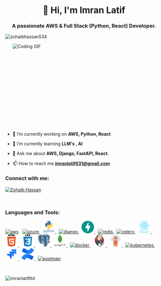 <h1 align="center">👋 Hi, I'm Imran Latif</h1>
<h3 align="center">A passionate AWS & Full Stack (Python, React) Developer.</h3>

<p align="left"> <img src="https://komarev.com/ghpvc/?username=zohaibhassan534&label=Profile%20views&color=0e75b6&style=flat" alt="zohaibhassan534" /> </p>

<img align="right" alt="Coding GIF" width="480" height="280px" src="https://i.giphy.com/media/v1.Y2lkPTc5MGI3NjExbjV3a3psMnp2Y2x0MHk5MzhqdjBpazlnNHlnNGZoZXFuemV1N3gzcyZlcD12MV9pbnRlcm5hbF9naWZfYnlfaWQmY3Q9Zw/qgQUggAC3Pfv687qPC/giphy.gif">


- 🔭 I’m currently working on **AWS, Python, React**

- 🌱 I’m currently learning **LLM's , AI**

- 💬 Ask me about **AWS, Django, FastAPI, React.**

- 📫 How to reach me **imranlatif631@gmail.com**
<h3 align="left">Connect with me:</h3>
<p align="left">
	<a href="https://www.linkedin.com/in/imran-latif-6ba4a0167/" target="blank"><img align="center" src="https://raw.githubusercontent.com/rahuldkjain/github-profile-readme-generator/master/src/images/icons/Social/linked-in-alt.svg" alt="Zohaib Hassan" height="30" width="40" />
	</a>
</p>

</br>


<h3 align="left">Languages and Tools:</h3>
<p align="left"> 
	<a href="https://aws.amazon.com/" title="Amazon Web Services" target="_blank" rel="noreferrer"> <img src="https://raw.github.com/devicons/devicon/master/icons/amazonwebservices/amazonwebservices-original-wordmark.svg" alt="aws" width="40" height="40"/></a>
	&nbsp;
  <a href="https://azure.microsoft.com/en-us" target="_blank" rel="noreferrer"> <img src="https://raw.github.com/devicons/devicon/master/icons/azure/azure-original.svg" alt="azure" width="40" height="40"/> </a>
	&nbsp;
  <a href="https://www.python.org/doc/" target="_blank" rel="noreferrer"> <img src="https://raw.githubusercontent.com/devicons/devicon/master/icons/python/python-original-wordmark.svg" alt="python" width="40" height="40"/> </a> 
	&nbsp;
  <a href="https://docs.djangoproject.com/en/5.0/" target="_blank" rel="noreferrer"> <img src="https://raw.github.com/devicons/devicon/master/icons/django/django-plain-wordmark.svg" alt="django" width="40" height="40"/>  </a>
	&nbsp;
  <a href="https://fastapi.tiangolo.com/features/" target="_blank" rel="noreferrer"> <img src="https://raw.githubusercontent.com/devicons/devicon/master/icons/fastapi/fastapi-original.svg" alt="fastapi" width="40" height="40"/> </a>
	&nbsp;
  <a href="https://redis.io/" target="_blank" rel="noreferrer"> <img src="https://raw.github.com/devicons/devicon/master/icons/redis/redis-original.svg" alt="redis" width="40" height="40"/> </a> 
	&nbsp;
  <a href="https://docs.celeryq.dev/en/stable/_static/celery_512.png" target="_blank" rel="noreferrer"> <img src="https://docs.celeryq.dev/en/stable/getting-started/introduction.html" alt="celery" width="40" height="40"/> </a>
 	&nbsp;
  <a href="https://reactjs.org/" target="_blank" rel="noreferrer"> <img src="https://raw.githubusercontent.com/devicons/devicon/master/icons/react/react-original-wordmark.svg" alt="react" width="40" height="40"/> </a>
	&nbsp;
  <a href="https://www.w3.org/html/" target="_blank" rel="noreferrer"> <img src="https://raw.githubusercontent.com/devicons/devicon/master/icons/html5/html5-original-wordmark.svg" alt="html5" width="40" height="40"/> </a>
	&nbsp;
  <a href="https://www.w3schools.com/css/" target="_blank" rel="noreferrer"> <img src="https://raw.githubusercontent.com/devicons/devicon/master/icons/css3/css3-original-wordmark.svg" alt="css3" width="40" height="40"/> </a> 
  	&nbsp;
  <a href="https://www.postgresql.org/docs/" target="_blank" rel="noreferrer"> <img src="https://raw.githubusercontent.com/devicons/devicon/master/icons/postgresql/postgresql-original.svg" alt="postgres" width="40" height="40"/> </a>
	&nbsp;
  <a href="https://www.mongodb.com/" target="_blank" rel="noreferrer"> <img src="https://raw.githubusercontent.com/devicons/devicon/master/icons/mongodb/mongodb-original-wordmark.svg" alt="mongodb" width="40" height="40"/> </a>
	&nbsp;
  <a href="https://docs.docker.com/" target="_blank" rel="noreferrer"> <img src="https://raw.github.com/devicons/devicon/master/icons/docker/docker-original.svg" alt="docker" width="40" height="40"/> </a>
	&nbsp;
  <a href="https://www.jenkins.io/doc/" target="_blank" rel="noreferrer"> <img src="https://raw.githubusercontent.com/devicons/devicon/master/icons/jenkins/jenkins-original.svg" alt="jenkins" width="40" height="40"/> </a>
	&nbsp;
  <a href="https://argo-cd.readthedocs.io/en/stable/" target="_blank" rel="noreferrer"> <img src="https://raw.githubusercontent.com/devicons/devicon/master/icons/argocd/argocd-original.svg" alt="jenkins" width="40" height="40"/> </a>
  	&nbsp;
  <a href="https://kubernetes.io/docs/home/" target="_blank" rel="noreferrer"> <img src="https://raw.github.com/devicons/devicon/master/icons/kubernetes/kubernetes-original.svg" alt="kubernetes" width="40" height="40"/> </a>
	&nbsp;
	&nbsp;
  <a href="https://www.atlassian.com/software/jira/guides/getting-started/introduction" target="_blank" rel="noreferrer"> <img src="https://raw.githubusercontent.com/devicons/devicon/master/icons/jira/jira-original.svg" alt="jira" width="40" height="40"/> </a>
	&nbsp;
  <a href="https://www.atlassian.com/software/confluence/features" target="_blank" rel="noreferrer"> <img src="https://raw.githubusercontent.com/devicons/devicon/master/icons/confluence/confluence-original.svg" alt="confluence" width="40" height="40"/> </a>
	&nbsp;
  <a href="https://postman.com" target="_blank" rel="noreferrer"> <img src="https://www.vectorlogo.zone/logos/getpostman/getpostman-icon.svg" alt="postman" width="40" height="40"/> </a> 
</p>
</br>

<!-- <div>
  <p><img align="left" src="https://github-readme-stats.vercel.app/api/top-langs?username=zohaibhassan534&show_icons=true&locale=en&layout=compact" alt="imranlatifttd" /></p>
  <p>&nbsp;<img align="center" src="https://github-readme-stats.vercel.app/api?username=zohaibhassan534&show_icons=true&locale=en" alt="imranlatifttd" /></p>
</div>
</br> -->

<p><img align="center" src="https://github-readme-streak-stats.herokuapp.com/?user=zohaibhassan534" alt="imranlatifttd" /></p>

